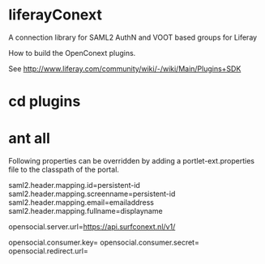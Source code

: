 liferayConext
=============

A connection library for SAML2 AuthN and VOOT based groups for Liferay

How to build the OpenConext plugins.

See http://www.liferay.com/community/wiki/-/wiki/Main/Plugins+SDK

# cd plugins
# ant all

Following properties can be overridden by adding a portlet-ext.properties file to the classpath of the portal.

saml2.header.mapping.id=persistent-id
saml2.header.mapping.screenname=persistent-id
saml2.header.mapping.email=emailaddress
saml2.header.mapping.fullname=displayname

opensocial.server.url=https://api.surfconext.nl/v1/

opensocial.consumer.key=
opensocial.consumer.secret=
opensocial.redirect.url=
